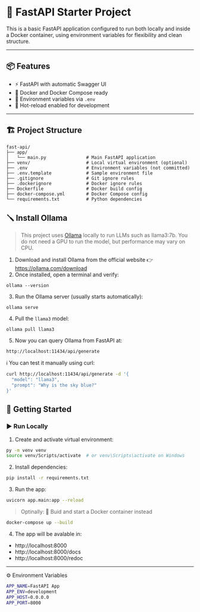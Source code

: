 # 🚀 FastAPI Starter Project

This is a basic FastAPI application configured to run both locally and inside a Docker container, using environment variables for flexibility and clean structure.

---

## 📦 Features

- ⚡ FastAPI with automatic Swagger UI
- 🐳 Docker and Docker Compose ready
- 🔧 Environment variables via `.env`
- 🔁 Hot-reload enabled for development

---

## 🏗️ Project Structure

```text
fast-api/
├── app/
│   └── main.py               # Main FastAPI application
├── venv/                     # Local virtual environment (optional)
├── .env                      # Environment variables (not committed)
├── .env.template             # Sample environment file
├── .gitignore                # Git ignore rules
├── .dockerignore             # Docker ignore rules
├── Dockerfile                # Docker build config
├── docker-compose.yml        # Docker Compose config
└── requirements.txt          # Python dependencies
```

## 🪛 Install Ollama
> This project uses [Ollama](https://ollama.com/) locally to run LLMs such as llama3:7b. You do not need a GPU to run the model, but performance may vary on CPU.

1. Download and install Ollama from the official website 👉 https://ollama.com/download
2. Once installed, open a terminal and verify:
  ```
  ollama --version
  ```
3. Run the Ollama server (usually starts automatically):
  ```
  ollama serve
  ```
4. Pull the `llama3` model:
  ```
  ollama pull llama3
  ```
5. Now you can query Ollama from FastAPI at:
  ```
  http://localhost:11434/api/generate
  
  ```
  ℹ️ You can test it manually using curl:
  ```bash
  curl http://localhost:11434/api/generate -d '{
    "model": "llama3",
    "prompt": "Why is the sky blue?"
  }'
  
  ```

## 🚀 Getting Started

### ▶️ Run Locally

1. Create and activate virtual environment:

  ```bash
  py -m venv venv
  source venv/Scripts/activate  # or venv\Scripts\activate on Windows
  ```

2. Install dependencies:
  ```bash
  pip install -r requirements.txt
  ```
3. Run the app:
  ```bash
  uvicorn app.main:app --reload
  ```
  > Optinally: 🐳 Buid and start a Docker container instead

  ```bash
  docker-compose up --build
  ```
4. The app will be avalable in:
  - http://localhost:8000
  - http://localhost:8000/docs
  - http://localhost:8000/redoc

---

⚙️ Environment Variables
```bash
APP_NAME=FastAPI App
APP_ENV=development
APP_HOST=0.0.0.0
APP_PORT=8000
```
